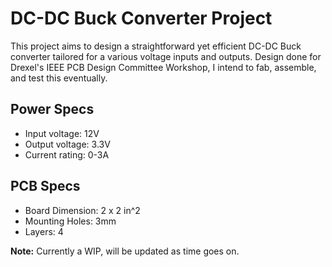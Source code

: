 # DC-DC Buck Converter Project
This project aims to design a straightforward yet efficient DC-DC Buck converter tailored for a various voltage inputs and outputs.
Design done for Drexel's IEEE PCB Design Committee Workshop, I intend to fab, assemble, and test this eventually.

## Power Specs
- Input voltage: 12V
- Output voltage: 3.3V 
- Current rating: 0-3A

## PCB Specs
- Board Dimension: 2 x 2 in^2
- Mounting Holes: 3mm
- Layers: 4

**Note:** Currently a WIP, will be updated as time goes on.
